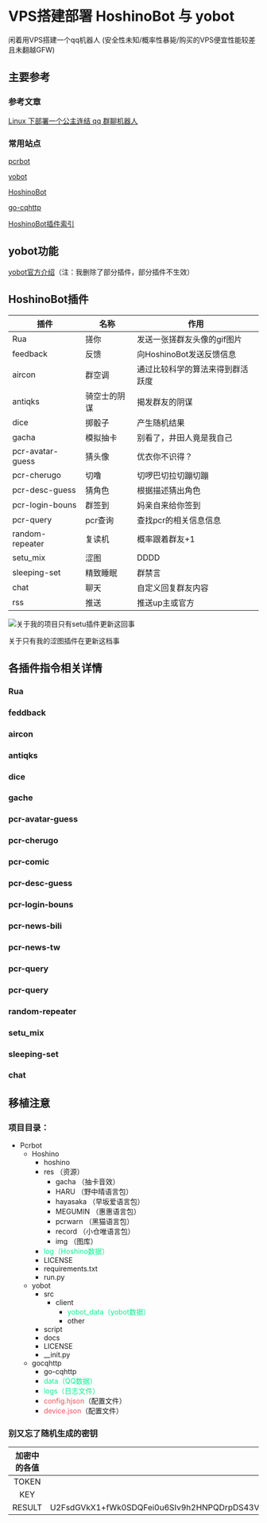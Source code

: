 # VPS搭建部署 HoshinoBot 与 yobot
闲着用VPS搭建一个qq机器人
(安全性未知/概率性暴毙/购买的VPS便宜性能较差且未翻越GFW)
## 主要参考
### 参考文章
 [Linux 下部署一个公主连结 qq 群聊机器人](https://cn.pcrbot.com/deploy-a-priconne-bot-on-linux/)
### 常用站点
[pcrbot](https://cn.pcrbot.com/)

[yobot](https://yobot.win/)

[HoshinoBot](https://github.com/Ice-Cirno/HoshinoBot)

[go-cqhttp](https://docs.go-cqhttp.org/guide/#go-cqhttp)

[HoshinoBot插件索引](https://github.com/pcrbot/HoshinoBot-plugins-index)

## yobot功能
[yobot官方介绍](https://yobot.win/features/)（注：我删除了部分插件，部分插件不生效）
## HoshinoBot插件
| 插件 | 名称 | 作用 |
| ---- | --- | ---- |
| Rua | 搓你 | 发送一张搓群友头像的gif图片 |
| feedback | 反馈 | 向HoshinoBot发送反馈信息 |
| aircon | 群空调 | 通过比较科学的算法来得到群活跃度 |
| antiqks | 骑空士的阴谋 | 揭发群友的阴谋 |
| dice | 掷骰子 | 产生随机结果 |
| gacha | 模拟抽卡 | 别看了，井田人竟是我自己 |
| pcr-avatar-guess | 猜头像 | 优衣你不识得？ |
| pcr-cherugo | 切噜 | 切啰巴切拉切蹦切蹦 |
| pcr-desc-guess | 猜角色 | 根据描述猜出角色 |
| pcr-login-bouns | 群签到 | 妈亲自来给你签到 |
| pcr-query | pcr查询 | 查找pcr的相关信息信息 |
| random-repeater | 复读机 | 概率跟着群友+1 |
| setu_mix | 涩图 | DDDD |
| sleeping-set | 精致睡眠 | 群禁言 |
| chat | 聊天 | 自定义回复群友内容 |
| rss | 推送 | 推送up主或官方 |

![关于我的项目只有setu插件更新这回事](https://img-blog.csdnimg.cn/img_convert/93e4a4317f5ffdfb7bfd4e3a732f5181.png)

关于只有我的涩图插件在更新这档事

## 各插件指令相关详情

### Rua
### feddback
### aircon
### antiqks
### dice
### gache
### pcr-avatar-guess
### pcr-cherugo
### pcr-comic
### pcr-desc-guess
### pcr-login-bouns
### pcr-news-bili
### pcr-news-tw
### pcr-query
### pcr-query
### random-repeater
### setu_mix
### sleeping-set
### chat

## 移植注意

### 项目目录：
* Pcrbot
  * Hoshino
    * hoshino
    * res （资源）
      * gacha （抽卡音效）
      * HARU （野中晴语言包）
      * hayasaka （早坂爱语言包）
      * MEGUMIN （惠惠语言包）
      * pcrwarn （黑猫语言包）
      * record （小仓唯语言包）
      * img （图库）
    * <font color="#06f090">log（Hoshino数据）</font>
    * LICENSE
    * requirements.txt
    * run.py
  * yobot
    * src
      * client
        * <font color="#06f090">yobot_data（yobot数据）</font>
        * other
    * script
    * docs
    * LICENSE
    * __init.py
  * gocqhttp
    * go-cqhttp
    * <font color="#06f090">data（QQ数据）</font>
    * <font color="#06f090">logs（日志文件）</font>
    * <font color="#f65060">config.hjson</font>（配置文件）  
    * <font color="#f65060">device.json</font>（配置文件） 
  

### 别又忘了随机生成的密钥
| 加密中的各值 |  最常见的一种加密算法    |
|:--------:| -------------:|
|TOKEN| XXXXXXXXXXXXXXXX|
|KEY| IAMADIDI|
|RESULT| U2FsdGVkX1+fWk0SDQFei0u6SIv9h2HNPQDrpDS43VSd9raE1WCDWoxSfqaPjSmG|